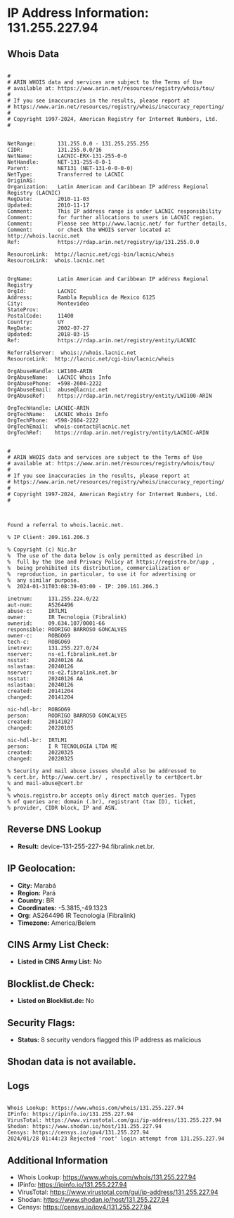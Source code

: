 # IP Address Information: 131.255.227.94

## Whois Data
```

#
# ARIN WHOIS data and services are subject to the Terms of Use
# available at: https://www.arin.net/resources/registry/whois/tou/
#
# If you see inaccuracies in the results, please report at
# https://www.arin.net/resources/registry/whois/inaccuracy_reporting/
#
# Copyright 1997-2024, American Registry for Internet Numbers, Ltd.
#


NetRange:       131.255.0.0 - 131.255.255.255
CIDR:           131.255.0.0/16
NetName:        LACNIC-ERX-131-255-0-0
NetHandle:      NET-131-255-0-0-1
Parent:         NET131 (NET-131-0-0-0-0)
NetType:        Transferred to LACNIC
OriginAS:       
Organization:   Latin American and Caribbean IP address Regional Registry (LACNIC)
RegDate:        2010-11-03
Updated:        2010-11-17
Comment:        This IP address range is under LACNIC responsibility
Comment:        for further allocations to users in LACNIC region.
Comment:        Please see http://www.lacnic.net/ for further details,
Comment:        or check the WHOIS server located at http://whois.lacnic.net
Ref:            https://rdap.arin.net/registry/ip/131.255.0.0

ResourceLink:  http://lacnic.net/cgi-bin/lacnic/whois
ResourceLink:  whois.lacnic.net


OrgName:        Latin American and Caribbean IP address Regional Registry
OrgId:          LACNIC
Address:        Rambla Republica de Mexico 6125
City:           Montevideo
StateProv:      
PostalCode:     11400
Country:        UY
RegDate:        2002-07-27
Updated:        2018-03-15
Ref:            https://rdap.arin.net/registry/entity/LACNIC

ReferralServer:  whois://whois.lacnic.net
ResourceLink:  http://lacnic.net/cgi-bin/lacnic/whois

OrgAbuseHandle: LWI100-ARIN
OrgAbuseName:   LACNIC Whois Info
OrgAbusePhone:  +598-2604-2222 
OrgAbuseEmail:  abuse@lacnic.net
OrgAbuseRef:    https://rdap.arin.net/registry/entity/LWI100-ARIN

OrgTechHandle: LACNIC-ARIN
OrgTechName:   LACNIC Whois Info
OrgTechPhone:  +598-2604-2222 
OrgTechEmail:  whois-contact@lacnic.net
OrgTechRef:    https://rdap.arin.net/registry/entity/LACNIC-ARIN


#
# ARIN WHOIS data and services are subject to the Terms of Use
# available at: https://www.arin.net/resources/registry/whois/tou/
#
# If you see inaccuracies in the results, please report at
# https://www.arin.net/resources/registry/whois/inaccuracy_reporting/
#
# Copyright 1997-2024, American Registry for Internet Numbers, Ltd.
#



Found a referral to whois.lacnic.net.

% IP Client: 209.161.206.3
 
% Copyright (c) Nic.br
%  The use of the data below is only permitted as described in
%  full by the Use and Privacy Policy at https://registro.br/upp ,
%  being prohibited its distribution, commercialization or
%  reproduction, in particular, to use it for advertising or
%  any similar purpose.
%  2024-01-31T03:08:39-03:00 - IP: 209.161.206.3

inetnum:     131.255.224.0/22
aut-num:     AS264496
abuse-c:     IRTLM1
owner:       IR Tecnologia (Fibralink)
ownerid:     09.634.107/0001-66
responsible: RODRIGO BARROSO GONCALVES
owner-c:     ROBGO69
tech-c:      ROBGO69
inetrev:     131.255.227.0/24
nserver:     ns-e1.fibralink.net.br
nsstat:      20240126 AA
nslastaa:    20240126
nserver:     ns-e2.fibralink.net.br
nsstat:      20240126 AA
nslastaa:    20240126
created:     20141204
changed:     20141204

nic-hdl-br:  ROBGO69
person:      RODRIGO BARROSO GONCALVES
created:     20141027
changed:     20220105

nic-hdl-br:  IRTLM1
person:      I R TECNOLOGIA LTDA ME
created:     20220325
changed:     20220325

% Security and mail abuse issues should also be addressed to
% cert.br, http://www.cert.br/ , respectivelly to cert@cert.br
% and mail-abuse@cert.br
%
% whois.registro.br accepts only direct match queries. Types
% of queries are: domain (.br), registrant (tax ID), ticket,
% provider, CIDR block, IP and ASN.

```
## Reverse DNS Lookup
- **Result:** device-131-255-227-94.fibralink.net.br.

## IP Geolocation:
- **City:** Marabá
- **Region:** Pará
- **Country:** BR
- **Coordinates:** -5.3815,-49.1323
- **Org:** AS264496 IR Tecnologia (Fibralink)
- **Timezone:** America/Belem

## CINS Army List Check:
- **Listed in CINS Army List:** 
No

## Blocklist.de Check:
- **Listed on Blocklist.de:** 
No

## Security Flags:
- **Status:** 8 security vendors flagged this IP address as malicious

## Shodan data is not available.

## Logs
```

Whois Lookup: https://www.whois.com/whois/131.255.227.94
IPinfo: https://ipinfo.io/131.255.227.94
VirusTotal: https://www.virustotal.com/gui/ip-address/131.255.227.94
Shodan: https://www.shodan.io/host/131.255.227.94
Censys: https://censys.io/ipv4/131.255.227.94
2024/01/28 01:44:23 Rejected 'root' login attempt from 131.255.227.94

```
## Additional Information
- Whois Lookup: https://www.whois.com/whois/131.255.227.94
- IPinfo: https://ipinfo.io/131.255.227.94
- VirusTotal: https://www.virustotal.com/gui/ip-address/131.255.227.94
- Shodan: https://www.shodan.io/host/131.255.227.94
- Censys: https://censys.io/ipv4/131.255.227.94

